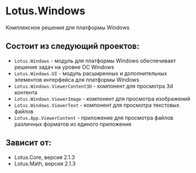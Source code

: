 # Lotus.Windows
Комплексное решения для платформы Windows

## Состоит из следующий проектов:
 - `Lotus.Windows` - модуль для платформы Windows обеспечивает решение задач на уровне ОС Windows
 - `Lotus.Windows.UI` - модуль расширенных и дополнительных элементов интерфейса для платформы Windows
 - `Lotus.Windows.ViewerContent3D` - компонент для просмотра 3d контента 
 - `Lotus.Windows.ViewerImage` - компонент для просмотра изображений
 - `Lotus.Windows.ViewerText` - компонент для просмотра текстовых файлов
 - `Lotus.App.ViewerContent` - приложение для просмотра файлов различных форматов из единого приложения

## Зависит от:
 - Lotus.Core, версия 2.1.3
 - Lotus.Math, версия 2.1.3